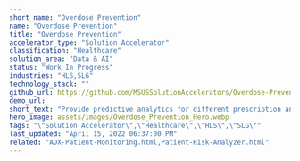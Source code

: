```yaml
---
short_name: "Overdose Prevention"
name: "Overdose Prevention"
title: "Overdose Prevention"
accelerator_type: "Solution Accelerator"
classification: "Healthcare"
solution_area: "Data & AI"
status: "Work In Progress"
industries: "HLS,SLG"
technology_stack: ""
github_url: https://github.com/MSUSSolutionAccelerators/Overdose-Prevention-Solution-Accelerator
demo_url: 
short_text: "Provide predictive analytics for different prescription and distribution services"
hero_image: assets/images/Overdose_Prevention_Hero.webp
tags: "\"Solution Accelerator\",\"Healthcare\",\"HLS\",\"SLG\""
last_updated: "April 15, 2022 06:37:00 PM"
related: "ADX-Patient-Monitoring.html,Patient-Risk-Analyzer.html"
---
```

